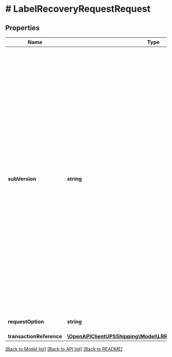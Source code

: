 # # LabelRecoveryRequestRequest

## Properties

Name | Type | Description | Notes
------------ | ------------- | ------------- | -------------
**subVersion** | **string** | When UPS introduces new elements in the response that are not associated with new request elements, Subversion is used. This ensures backward compatibility.  To get such elements you need to have the right Subversion. The value of the subversion is explained in the Response element Description.  Format: YYMM &#x3D; Year and month of the release. Example: 1701 &#x3D; 2017 January  Supported values: 1701, 1707, 1903 | [optional]
**requestOption** | **string** | Request option is no longer used. | [optional]
**transactionReference** | [**\OpenAPIClientUPSShipping\Model\LRRequestTransactionReference**](LRRequestTransactionReference.md) |  | [optional]

[[Back to Model list]](../../README.md#models) [[Back to API list]](../../README.md#endpoints) [[Back to README]](../../README.md)
